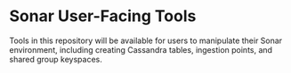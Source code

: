 # Sonar User-Facing Tools

Tools in this repository will be available for users to manipulate their Sonar environment,
including creating Cassandra tables, ingestion points, and shared group keyspaces.
